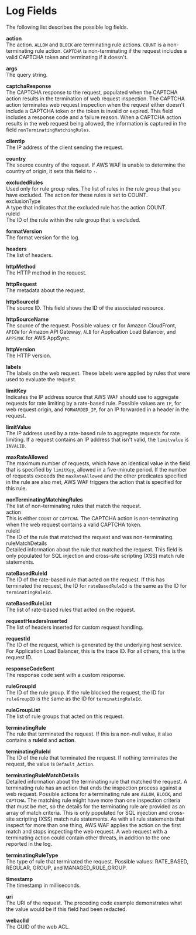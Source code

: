 # Log Fields<a name="logging-fields"></a>

The following list describes the possible log fields\. 

**action**  
The action\. `ALLOW` and `BLOCK` are terminating rule actions\. `COUNT` is a non\-terminating rule action\. `CAPTCHA` is non\-terminating if the request includes a valid CAPTCHA token and terminating if it doesn't\. 

**args**  
The query string\.

**captchaResponse**  
The CAPTCHA response to the request, populated when the CAPTCHA action results in the termination of web request inspection\. The CAPTCHA action terminates web request inspection when the request either doesn't include a CAPTCHA token or the token is invalid or expired\. This field includes a response code and a failure reason\. When a CAPTCHA action results in the web request being allowed, the information is captured in the field `nonTerminatingMatchingRules`\.

**clientIp**  
The IP address of the client sending the request\.

**country**  
The source country of the request\. If AWS WAF is unable to determine the country of origin, it sets this field to `-`\. 

**excludedRules**  
Used only for rule group rules\. The list of rules in the rule group that you have excluded\. The action for these rules is set to COUNT\.    
exclusionType  
A type that indicates that the excluded rule has the action COUNT\.  
ruleId  
The ID of the rule within the rule group that is excluded\.

**formatVersion**  
The format version for the log\.

**headers**  
The list of headers\.

**httpMethod**  
The HTTP method in the request\.

**httpRequest**  
The metadata about the request\.

**httpSourceId**  
The source ID\. This field shows the ID of the associated resource\. 

**httpSourceName**  
The source of the request\. Possible values: `CF` for Amazon CloudFront, `APIGW` for Amazon API Gateway, `ALB` for Application Load Balancer, and `APPSYNC` for AWS AppSync\.

**httpVersion**  
The HTTP version\.

**labels**  
The labels on the web request\. These labels were applied by rules that were used to evaluate the request\. 

**limitKey**  
Indicates the IP address source that AWS WAF should use to aggregate requests for rate limiting by a rate\-based rule\. Possible values are `IP`, for web request origin, and `FORWARDED_IP`, for an IP forwarded in a header in the request\.

**limitValue**  
The IP address used by a rate\-based rule to aggregate requests for rate limiting\. If a request contains an IP address that isn't valid, the `limitvalue` is `INVALID`\.

**maxRateAllowed**  
The maximum number of requests, which have an identical value in the field that is specified by `limitKey`, allowed in a five\-minute period\. If the number of requests exceeds the `maxRateAllowed` and the other predicates specified in the rule are also met, AWS WAF triggers the action that is specified for this rule\.

**nonTerminatingMatchingRules**  
The list of non\-terminating rules that match the request\.     
action  
This is either `COUNT` or `CAPTCHA`\. The CAPTCHA action is non\-terminating when the web request contains a valid CAPTCHA token\.  
ruleId  
The ID of the rule that matched the request and was non\-terminating\.   
ruleMatchDetails  
Detailed information about the rule that matched the request\. This field is only populated for SQL injection and cross\-site scripting \(XSS\) match rule statements\. 

**rateBasedRuleId**  
The ID of the rate\-based rule that acted on the request\. If this has terminated the request, the ID for `rateBasedRuleId` is the same as the ID for `terminatingRuleId`\.

**rateBasedRuleList**  
The list of rate\-based rules that acted on the request\.

**requestHeadersInserted**  
The list of headers inserted for custom request handling\.

**requestId**  
The ID of the request, which is generated by the underlying host service\. For Application Load Balancer, this is the trace ID\. For all others, this is the request ID\. 

**responseCodeSent**  
The response code sent with a custom response\.

**ruleGroupId**  
The ID of the rule group\. If the rule blocked the request, the ID for `ruleGroupID` is the same as the ID for `terminatingRuleId`\. 

**ruleGroupList**  
The list of rule groups that acted on this request\. 

**terminatingRule**  
The rule that terminated the request\. If this is a non\-null value, it also contains a **ruleId** and **action**\. 

**terminatingRuleId**  
The ID of the rule that terminated the request\. If nothing terminates the request, the value is `Default_Action`\.

**terminatingRuleMatchDetails**  
Detailed information about the terminating rule that matched the request\. A terminating rule has an action that ends the inspection process against a web request\. Possible actions for a terminating rule are `ALLOW`, `BLOCK`, and `CAPTCHA`\. The matching rule might have more than one inspection criteria that must be met, so the details for the terminating rule are provided as an array of match criteria\. This is only populated for SQL injection and cross\-site scripting \(XSS\) match rule statements\. As with all rule statements that inspect for more than one thing, AWS WAF applies the action on the first match and stops inspecting the web request\. A web request with a terminating action could contain other threats, in addition to the one reported in the log\.

**terminatingRuleType**  
The type of rule that terminated the request\. Possible values: RATE\_BASED, REGULAR, GROUP, and MANAGED\_RULE\_GROUP\.

**timestamp**  
The timestamp in milliseconds\.

**uri**  
The URI of the request\. The preceding code example demonstrates what the value would be if this field had been redacted\.

**webaclId**  
The GUID of the web ACL\.